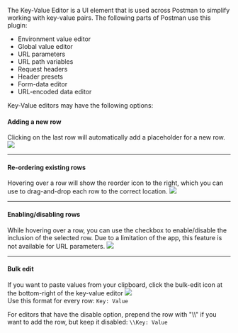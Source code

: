 The Key-Value Editor is a UI element that is used across Postman to simplify working with key-value pairs. The following parts of Postman use this plugin:

* Environment value editor
* Global value editor
* URL parameters
* URL path variables
* Request headers
* Header presets
* Form-data editor
* URL-encoded data editor

Key-Value editors may have the following options:

#### Adding a new row

Clicking on the last row will automatically add a placeholder for a new row.
![](https://www.getpostman.com/img/v1/docs/kveditor/add-row.png)

---

#### Re-ordering existing rows

Hovering over a row will show the reorder icon to the right, which you can use to drag-and-drop each row to the correct location.
![](https://www.getpostman.com/img/v1/docs/kveditor/move-row.png)

---

#### Enabling/disabling rows

While hovering over a row, you can use the checkbox to enable/disable the inclusion of the selected row. Due to a limitation of the app, this feature is not available for URL parameters.
![](https://www.getpostman.com/img/v1/docs/kveditor/disable-row.png)

---

#### Bulk edit

If you want to paste values from your clipboard, click the bulk-edit icon at the bottom-right of the key-value editor
![](https://www.getpostman.com/img/v1/docs/kveditor/bulk-edit.png)  
Use this format for every row:
`Key: Value`  
  
For editors that have the disable option, prepend the row with "\\\\" if you want to add the row, but keep it disabled:
`\\Key: Value`